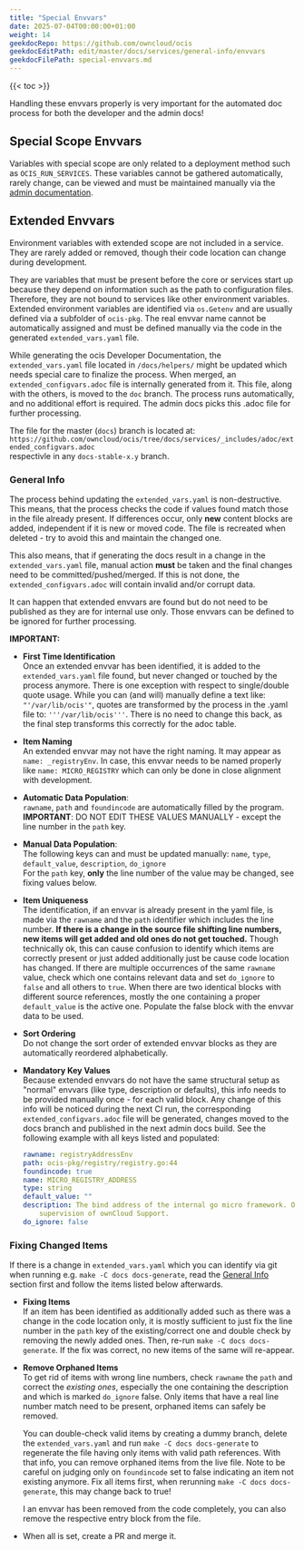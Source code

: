 ```yaml
---
title: "Special Envvars"
date: 2025-07-04T00:00:00+01:00
weight: 14
geekdocRepo: https://github.com/owncloud/ocis
geekdocEditPath: edit/master/docs/services/general-info/envvars
geekdocFilePath: special-envvars.md
---
```


{{< toc >}}

Handling these envvars properly is very important for the automated doc process for both the developer and the admin docs!

## Special Scope Envvars

Variables with special scope are only related to a deployment method such as `OCIS_RUN_SERVICES`. These variables cannot be gathered automatically, rarely change, can be viewed and must be maintained manually via the [admin documentation](https://doc.owncloud.com/ocis/next/deployment/services/env-vars-special-scope.html).

## Extended Envvars

Environment variables with extended scope are not included in a service. They are rarely added or removed, though their code location can change during development.

They are variables that must be present before the core or services start up because they depend on information such as the path to configuration files. Therefore, they are not bound to services like other environment variables. Extended environment variables are identified via `os.Getenv` and are usually defined via a subfolder of `ocis-pkg`. The real envvar name cannot be automatically assigned and must be defined manually via the code in the generated `extended_vars.yaml` file.

While generating the ocis Developer Documentation, the `extended_vars.yaml` file located in `/docs/helpers/` might be updated which needs special care to finalize the process. When merged, an `extended_configvars.adoc` file is internally generated from it. This file, along with the others, is moved to the `doc` branch. The process runs automatically, and no additional effort is required. The admin docs picks this .adoc file for further processing.

The file for the master (`docs`) branch is located at:\
`https://github.com/owncloud/ocis/tree/docs/services/_includes/adoc/extended_configvars.adoc`\
respectivle in any `docs-stable-x.y` branch.

### General Info

The process behind updating the `extended_vars.yaml` is non-destructive. This means, that the process checks the code if values found match those in the file already present. If differences occur, only **new** content blocks are added, independent if it is new or moved code. The file is recreated when  deleted - try to avoid this and maintain the changed one.

This also means, that if generating the docs result in a change in the `extended_vars.yaml` file, manual action **must** be taken and the final changes need to be committed/pushed/merged. If this is not done, the `extended_configvars.adoc` will contain invalid and/or corrupt data.

It can happen that extended envvars are found but do not need to be published as they are for internal use only. Those envvars can be defined to be ignored for further processing.

**IMPORTANT:**

- **First Time Identification**\
  Once an extended envvar has been identified, it is added to the `extended_vars.yaml` file found, but never changed or touched by the process anymore. There is one exception with respect to single/double quote usage. While you can (and will) manually define a text like: `"'/var/lib/ocis'"`, quotes are transformed by the process in the .yaml file to: `'''/var/lib/ocis'''`. There is no need to change this back, as the final step transforms this correctly for the adoc table.

- **Item Naming**\
  An extended envvar may not have the right naming. It may appear as `name: _registryEnv`. In case, this envvar needs to be named properly like `name: MICRO_REGISTRY` which can only be done in close alignment with development.

- **Automatic Data Population**:\
  `rawname`, `path` and `foundincode` are automatically filled by the program.\
  **IMPORTANT**: DO NOT EDIT THESE VALUES MANUALLY - except the line number in the `path` key.

- **Manual Data Population**:\
  The following keys can and must be updated manually: `name`, `type`, `default_value`, `description`, `do_ignore`\
  For the `path` key, **only** the line number of the value may be changed, see fixing values below.

- **Item Uniqueness**\
  The identification, if an envvar is already present in the yaml file, is made via the `rawname` and the `path` identifier which includes the line number. **If there is a change in the source file shifting line numbers, new items will get added and old ones do not get touched.** Though technically ok, this can cause confusion to identify which items are correctly present or just added additionally just be cause code location has changed. If there are multiple occurrences of the same `rawname` value, check which one contains relevant data and set `do_ignore` to `false` and all others to `true`. When there are two identical blocks with different source references, mostly the one containing a proper `default_value` is the active one. Populate the false block with the envvar data to be used.

- **Sort Ordering**\
  Do not change the sort order of extended envvar blocks as they are automatically reordered alphabetically.

- **Mandatory Key Values**\
  Because extended envvars do not have the same structural setup as "normal" envvars (like type, description or defaults), this info needs to be provided manually once - for each valid block. Any change of this info will be noticed during the next CI run, the corresponding `extended_configvars.adoc` file will be generated, changes moved to the docs branch and published in the next admin docs build. See the following example with all keys listed and populated:
    ```yaml
    rawname: registryAddressEnv
    path: ocis-pkg/registry/registry.go:44
    foundincode: true
    name: MICRO_REGISTRY_ADDRESS
    type: string
    default_value: ""
    description: The bind address of the internal go micro framework. Only change on
        supervision of ownCloud Support.
    do_ignore: false
    ```

### Fixing Changed Items

If there is a change in `extended_vars.yaml` which you can identify via git when running e.g. `make -C docs docs-generate`, read the [General Info](#general-info) section first and follow the items listed below afterwards.

- **Fixing Items**\
  If an item has been identified as additionally added such as there was a change in the code location only, it is mostly sufficient to just fix the line number in the `path` key of the existing/correct one and double check by removing the newly added ones. Then, re-run `make -C docs docs-generate`. If the fix was correct, no new items of the same will re-appear.

- **Remove Orphaned Items**\
  To get rid of items with wrong line numbers, check `rawname` the `path` and correct the _existing ones_, especially the one containing the description and which is marked `do_ignore` false. Only items that have a real line number match need to be present, orphaned items can safely be removed.

  You can double-check valid items by creating a dummy branch, delete the `extended_vars.yaml` and run `make -C docs docs-generate` to regenerate the file having only items with valid path references. With that info, you can remove orphaned items from the live file. Note to be careful on judging only on `foundincode` set to false indicating an item not existing anymore. Fix all items first, when rerunning `make -C docs docs-generate`, this may change back to true!

  I an envvar has been removed from the code completely, you can also remove the respective entry block from the file. 

- When all is set, create a PR and merge it.
